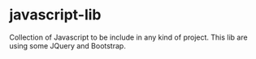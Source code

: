 javascript-lib
==============

Collection of Javascript to be include in any kind of project. This lib are using some JQuery and Bootstrap.
